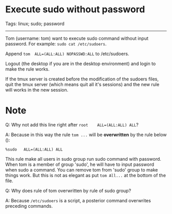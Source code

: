 # Execute sudo without password
Tags: linux; sudo; password

------

Tom (username: tom) want to execute sudo command without input password.
For example: `sudo cat /etc/sudoers`.

Append `tom  ALL=(ALL:ALL) NOPASSWD:ALL` to /etc/sudoers.

Logout (the desktop if you are in the desktop environment) and login 
to make the rule works.

If the tmux server is created before the modification of the sudoers files,
quit the tmux server (which means quit all it's sessions) and the new rule
will works in the new session.

# Note

Q: Why not add this line right after `root    ALL=(ALL:ALL) ALL`?

A: Because in this way the rule `tom ...` will be **overwritten** by
the rule below ():

    %sudo   ALL=(ALL:ALL) ALL

This rule make all users in sudo group run sudo command with password.
When tom is a member of group 'sudo',
he will have to input password when sudo a command.
You can remove tom from 'sudo' group to make things work.
But this is not as elegant as put `tom All...` at the bottom of the file.

Q: Why does rule of tom overwritten by rule of sudo group?

A: Because `/etc/sudoers` is a script, a posterior command overwrites
preceding commands.
